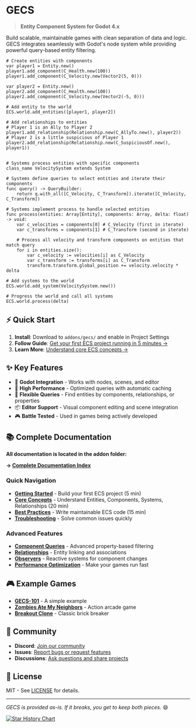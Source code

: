 # GECS

> **Entity Component System for Godot 4.x**

Build scalable, maintainable games with clean separation of data and logic. GECS integrates seamlessly with Godot's node system while providing powerful query-based entity filtering.

```gdscript
# Create entities with components
var player1 = Entity.new()
player1.add_component(C_Health.new(100))
player1.add_component(C_Velocity.new(Vector2(5, 0)))

var player2 = Entity.new()
player2.add_component(C_Health.new(100))
player2.add_component(C_Velocity.new(Vector2(-5, 0)))

# Add entity to the world
ECS.world.add_entities([player1, player2])

# Add relationships to entities
# Player 1 is an Ally to Player 2
player1.add_relationship(Relationship.new(C_AllyTo.new(), player2))
# Player 2 is a little suspicious of Player 1
player2.add_relationship(Relationship.new(C_SuspiciousOf.new(), player1))


# Systems process entities with specific components
class_name VelocitySystem extends System

# Systems define queries to select entities and iterate their components
func query() -> QueryBuilder:
    return q.with_all([C_Velocity, C_Transform]).iterate([C_Velocity, C_Transform])

# Systems implement process to handle selected entities
func process(entities: Array[Entity], components: Array, delta: float) -> void:
    var c_velocities = components[0] # C_Velocity (first in iterate)
    var c_transforms = components[1] # C_Transform (second in iterate)

    # Process all velocity and transform components on entities that match query
    for i in entities.size():
        var c_velocity := velocities[i] as C_Velocity
        var c_transform := transforms[i] as C_Transform
        transform.transform.global_position += velocity.velocity * delta

# Add systems to the world
ECS.world.add_system(VelocitySystem.new())

# Progress the world and call all systems
ECS.world.process(delta)
```

## ⚡ Quick Start

1. **Install**: Download to `addons/gecs/` and enable in Project Settings
2. **Follow Guide**: [Get your first ECS project running in 5 minutes →](addons/gecs/docs/GETTING_STARTED.md)
3. **Learn More**: [Understand core ECS concepts →](addons/gecs/docs/CORE_CONCEPTS.md)

## ✨ Key Features

- 🎯 **Godot Integration** - Works with nodes, scenes, and editor
- 🚀 **High Performance** - Optimized queries with automatic caching
- 🔧 **Flexible Queries** - Find entities by components, relationships, or properties
- 📦 **Editor Support** - Visual component editing and scene integration
- 🎮 **Battle Tested** - Used in games being actively developed

## 📚 Complete Documentation

**All documentation is located in the addon folder:**

**→ [Complete Documentation Index](addons/gecs/README.md)**

### Quick Navigation

- **[Getting Started](addons/gecs/docs/GETTING_STARTED.md)** - Build your first ECS project (5 min)
- **[Core Concepts](addons/gecs/docs/CORE_CONCEPTS.md)** - Understand Entities, Components, Systems, Relationships (20 min)
- **[Best Practices](addons/gecs/docs/BEST_PRACTICES.md)** - Write maintainable ECS code (15 min)
- **[Troubleshooting](addons/gecs/docs/TROUBLESHOOTING.md)** - Solve common issues quickly

### Advanced Features

- **[Component Queries](addons/gecs/docs/COMPONENT_QUERIES.md)** - Advanced property-based filtering
- **[Relationships](addons/gecs/docs/RELATIONSHIPS.md)** - Entity linking and associations
- **[Observers](addons/gecs/docs/OBSERVERS.md)** - Reactive systems for component changes
- **[Performance Optimization](addons/gecs/docs/PERFORMANCE_OPTIMIZATION.md)** - Make your games run fast

## 🎮 Example Games

- **[GECS-101](https://github.com/csprance/gecs-101)** - A simple example
- **[Zombies Ate My Neighbors](https://github.com/csprance/gecs/tree/zombies-ate-my-neighbors/game)** - Action arcade game
- **[Breakout Clone](https://github.com/csprance/gecs/tree/breakout/game)** - Classic brick breaker

## 🌟 Community

- **Discord**: [Join our community](https://discord.gg/eB43XU2tmn)
- **Issues**: [Report bugs or request features](https://github.com/csprance/gecs/issues)
- **Discussions**: [Ask questions and share projects](https://github.com/csprance/gecs/discussions)

## 📄 License

MIT - See [LICENSE](LICENSE) for details.

---

_GECS is provided as-is. If it breaks, you get to keep both pieces._ 😄

[![Star History Chart](https://api.star-history.com/svg?repos=csprance/gecs&type=Date)](https://star-history.com/#csprance/gecs&Date)
